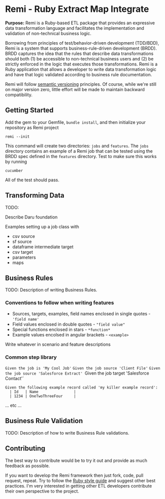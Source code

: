 # Remi - Ruby Extract Map Integrate

**Purpose:** Remi is a Ruby-based ETL package that provides an
expressive data transformation language and facilitates the
implementation and validation of non-technical business logic.

Borrowing from principles of test/behavior-driven development
(TDD/BDD), Remi is a system that supports business-rule-driven
development (BRDD).  BRDD captures the idea that the rules that
describe data transformations should both (1) be accessible to
non-technical business users and (2) be strictly enforced in the logic
that executes those transformations.  Remi is a Ruby application
that allows a developer to write data transformation logic and have
that logic validated according to business rule documentation.


Remi will follow [semantic versioning](http://semver.org/) principles.
Of course, while we're still on major version zero, little effort will
be made to maintain backward compatibility.

## Getting Started

Add the gem to your Gemfile, `bundle install`, and then initialize your repository as
Remi project

    remi --init

This command will create two directories: `jobs` and `features`.  The
`jobs` directory contains an example of a Remi job that can be tested
using the BRDD spec defined in the `features` directory.  Test to make
sure this works by running

    cucumber

All of the test should pass.

## Transforming Data

TODO:

Describe Daru foundation

Examples setting up a job class with
* csv source
* sf source
* dataframe intermediate target
* csv target
* parameters
* maps

## Business Rules

TODO: Description of writing Business Rules.

### Conventions to follow when writing features

* Sources, targets, examples, field names enclosed in single quotes - `'field name'`
* Field values enclosed in double quotes - `"field value"`
* Special functions enclosed in stars - `*function*`
* Example values encolsed in angular brackets - `<example>`

Write whatever in scenario and feature descriptions

### Common step library


`Given the job is 'My Cool Job'`
`Given the job source 'Client File'`
`Given the job source 'Salesforce Extract'
`Given the job target 'Salesforce Contact'`

    Given the following example record called 'my killer example record':
      | Id   | Name                |
      | 1234 | OneTwoThreeFour     |

... etc ...

## Business Rule Validation

TODO: Description of how to write Business Rule validations.





## Contributing

The best way to contribute would be to try it out and provide as much
feedback as possible.

If you want to develop the Remi framework then just fork, code, pull
request, repeat.  Try to follow the
[Ruby style guide](https://github.com/styleguide/ruby) and suggest
other best practices.  I'm very interested in getting other ETL
developers contribute their own perspective to the project.
